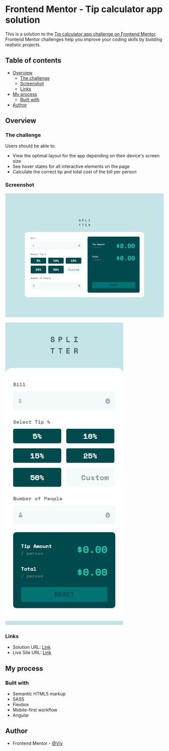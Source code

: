 # Frontend Mentor - Tip calculator app solution

This is a solution to the [Tip calculator app challenge on Frontend Mentor](https://www.frontendmentor.io/challenges/tip-calculator-app-ugJNGbJUX). Frontend Mentor challenges help you improve your coding skills by building realistic projects.

## Table of contents

- [Overview](#overview)
  - [The challenge](#the-challenge)
  - [Screenshot](#screenshot)
  - [Links](#links)
- [My process](#my-process)
  - [Built with](#built-with)
- [Author](#author)

## Overview

### The challenge

Users should be able to:

- View the optimal layout for the app depending on their device's screen size
- See hover states for all interactive elements on the page
- Calculate the correct tip and total cost of the bill per person

### Screenshot

![](screenshot1.png)

![](screenshot2.png)

### Links

- Solution URL: [Link](https://www.frontendmentor.io/solutions/tip-calculator-app-U1ptuo7mMi)
- Live Site URL: [Link](https://b-viv.github.io/tip-calculator-app/)

## My process

### Built with

- Semantic HTML5 markup
- SASS
- Flexbox
- Mobile-first workflow
- Angular

## Author

- Frontend Mentor - [@Viv](https://www.frontendmentor.io/profile/b-viv)

